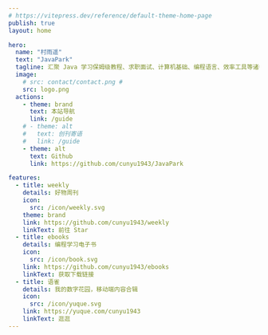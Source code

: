 ```yaml
---
# https://vitepress.dev/reference/default-theme-home-page
publish: true
layout: home

hero:
  name: "村雨遥"
  text: "JavaPark"
  tagline: 汇聚 Java 学习保姆级教程、求职面试、计算机基础、编程语言、效率工具等诸多内容～
  image:
    # src: contact/contact.png # 
    src: logo.png
  actions:
    - theme: brand
      text: 本站导航
      link: /guide
    # - theme: alt
    #   text: 创刊寄语
    #   link: /guide
    - theme: alt
      text: Github
      link: https://github.com/cunyu1943/JavaPark

features:
  - title: weekly 
    details: 好物周刊
    icon: 
      src: /icon/weekly.svg
    theme: brand
    link: https://github.com/cunyu1943/weekly
    linkText: 前往 Star
  - title: ebooks
    details: 编程学习电子书
    icon: 
      src: /icon/book.svg
    link: https://github.com/cunyu1943/ebooks
    linkText: 获取下载链接
  - title: 语雀
    details: 我的数字花园，移动端内容合辑
    icon: 
      src: /icon/yuque.svg
    link: https://yuque.com/cunyu1943
    linkText: 逛逛
---
```


<Home />

